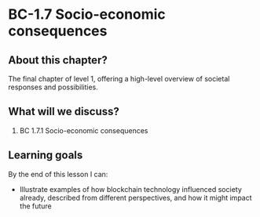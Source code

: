 # BC-1.7 Socio-economic consequences

## About this chapter?
The final chapter of level 1, offering a high-level overview of societal responses and possibilities. 

## What will we discuss? 
1. BC 1.7.1 Socio-economic consequences

## Learning goals

By the end of this lesson I can: 
* Illustrate examples of how blockchain technology influenced society already, described from different perspectives, and how it might impact the future

